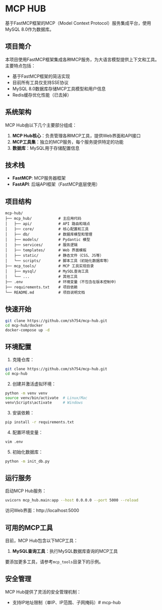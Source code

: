 # MCP HUB

基于FastMCP框架的MCP（Model Context Protocol）服务集成平台，使用MySQL 8.0作为数据库。

## 项目简介

本项目使用FastMCP框架集成各种MCP服务，为大语言模型提供上下文和工具。主要特点包括：

- 基于FastMCP框架的简洁实现
- 目前所有工具仅支持SSE协议
- MySQL 8.0数据库存储MCP工具模型和用户信息
- Redis缓存优化性能（已去掉）

## 系统架构

MCP Hub由以下几个主要部分组成：

1. **MCP Hub核心**：负责管理各种MCP工具，提供Web界面和API接口
2. **MCP工具集**：独立的MCP服务，每个服务提供特定的功能
3. **数据库**：MySQL用于存储配置信息

## 技术栈

- **FastMCP**: MCP服务器框架
- **FastAPI**: 后端API框架（FastMCP底层使用）

## 项目结构

```
mcp-hub/
├── mcp_hub/            # 主应用代码
│   ├── api/            # API 路由和端点
│   ├── core/           # 核心配置和工具
│   ├── db/             # 数据库模型和管理
│   ├── models/         # Pydantic 模型
│   ├── services/       # 服务逻辑
│   ├── templates/      # Web 界面模板
│   ├── static/         # 静态文件（CSS、JS等）
│   └── scripts/        # 脚本工具（初始化数据库等）
├── mcp_tools/          # MCP 工具实现目录
│   ├── mysql/          # MySQL查询工具
│   └── ...             # 其他工具
├── .env                # 环境变量（不包含在版本控制中）
├── requirements.txt    # 项目依赖
└── README.md           # 项目说明文档
```

## 快速开始
```bash
git clone https://github.com/sh754/mcp-hub.git
cd mcp-hub/docker
docker-compose up -d
```

## 环境配置

1. 克隆仓库：

```bash
git clone https://github.com/sh754/mcp-hub.git
cd mcp-hub
```

2. 创建并激活虚拟环境：

```bash
python -m venv venv
source venv/bin/activate  # Linux/Mac
venv\Scripts\activate     # Windows
```

3. 安装依赖：

```bash
pip install -r requirements.txt
```

4. 配置环境变量：

```bash
vim .env
```

5. 初始化数据库：

```bash
python -m init_db.py
```

## 运行服务

启动MCP Hub服务：

```bash
uvicorn mcp_hub.main:app --host 0.0.0.0 --port 5000 --reload
```

访问Web界面：http://localhost:5000

## 可用的MCP工具

目前，MCP Hub包含以下MCP工具：

1. **MySQL查询工具**：执行MySQL数据库查询的MCP工具

要添加更多工具，请参考`mcp_tools`目录下的示例。


## 安全管理

MCP Hub提供了灵活的安全管理机制：

- 支持IP地址限制（单IP、IP范围、子网掩码）# mcp-hub
